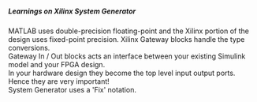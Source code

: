 ##### Learnings on Xilinx System Generator
MATLAB uses double-precision floating-point and the Xilinx portion of the design
uses fixed-point precision. Xilinx Gateway blocks handle the type conversions.  
Gateway In / Out blocks acts an interface between your existing Simulink model and your FPGA design.  
In your hardware design they become the top level input output ports. Hence they are very important!  
System Generator uses a 'Fix' notation.  


